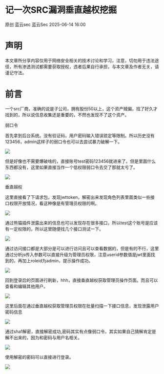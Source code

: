 #  记一次SRC漏洞垂直越权挖掘  
原创 蓝云sec  蓝云Sec   2025-06-14 16:00  
  
# 声明  
  
本文章所分享内容仅用于网络安全相关的技术讨论和学习，注意，切勿用于违法途径，所有渗透测试都需要获取授权，违者后果自行承担，与本文章及作者无关，请谨记守法。  
# 前言  
  
一个src厂商，准确的说是子公司，拥有股份50以上，这个资产贼偏，找了好久才找到的，所以说信息收集还是重要的，不然也发现不了这个资产。  
  
弱口令  
  
首先拿到后台系统。没有验证码，用户密码输入错误锁定等限制。所以历史没有123456，admin这样子的弱口令也可以去尝试暴力破解一下。  
  
![](https://mmbiz.qpic.cn/mmbiz_png/IS2RlFMDPK7C9oVgOBoX4R1RE00tQDtQJtj1n3lnia6aIjxffR3N9OiaURWRMe9hLXYN1nRBr6emtWEorc65R4mg/640?wx_fmt=png&from=appmsg "")  
  
但是好像也不需要爆破啥的，直接账号test密码123456就进来了。但是里面什么东西都没有，这里如果直接当作一个低权限弱口令去交了那就太亏了。  
  
![](https://mmbiz.qpic.cn/mmbiz_png/IS2RlFMDPK7C9oVgOBoX4R1RE00tQDtQniakSib9rCHiavrud705xSvcDebY0avIQzq0xbSOr9kfPJib9FGXQ2eFRw/640?wx_fmt=png&from=appmsg "")  
  
垂直越权  
  
这里直接看了下请求包，发现jwttoken，解密出来发现角色列表里面类似一些接口权限开放情况，看这种像是有管理员权限的啊。  
  
![](https://mmbiz.qpic.cn/mmbiz_png/IS2RlFMDPK7C9oVgOBoX4R1RE00tQDtQtBiarNu2E6VzSTpU3ibJtkarhUiaxPWlkoSVcQvpMZbGseSMcJQJI9V8A/640?wx_fmt=png&from=appmsg "")  
  
通过熊猫插件泄露出来的信息也可以发现存在很多接口，所以test这个账号是应该有一定权限的，所以这里随便找几个接口测试一下。  
  
![](https://mmbiz.qpic.cn/mmbiz_png/IS2RlFMDPK7C9oVgOBoX4R1RE00tQDtQNMqxX0kTXfSfN1aSKRrAwrqcJRYXZzQGTmyHMtV0rCLOyxibPUbkX1Q/640?wx_fmt=png&from=appmsg "")  
  
通过访问接口都是大部分是可以进行访问且可以查看数据的，但是有的不行，这里通过分析js传入参数可以直接升级为管理员权限，注意userid参数值是jwt里面找到的，再加上roleid为admin，提示操作成功。  
  
![](https://mmbiz.qpic.cn/mmbiz_png/IS2RlFMDPK7C9oVgOBoX4R1RE00tQDtQSh3l6TRcEEEcnibP3iczjKMusEwIFgs5M882O4I5icVWTqRmXnuO0XF3w/640?wx_fmt=png&from=appmsg "")  
  
回到登录后的页面进行刷新，hhh，直接垂直越权获取管理员操作页面。而且可以查看和编辑其他用户。  
  
![](https://mmbiz.qpic.cn/mmbiz_png/IS2RlFMDPK7C9oVgOBoX4R1RE00tQDtQ8nO0j0NNwibRekcAhopICoicAic8X2BCk85hdCWTZSk3ygsB3IbFXDLlw/640?wx_fmt=png&from=appmsg "")  
  
这里后面在通过垂直越权获取管理员权限在批量扫描一下接口信息，发现泄露用户密码信息  
  
![](https://mmbiz.qpic.cn/mmbiz_png/IS2RlFMDPK7C9oVgOBoX4R1RE00tQDtQaKNl7Nz7fIibhk6oTVUmF1LTM2dnpRaSRswhE3m6gIPx5cp5H00vOXA/640?wx_fmt=png&from=appmsg "")  
  
通过sha1解密，直接解密成功,密码其实有点像弱口令，其实如果自己猜解肯定是解不出来的，因为和密码与用户名相关。  
  
![](https://mmbiz.qpic.cn/mmbiz_png/IS2RlFMDPK7C9oVgOBoX4R1RE00tQDtQ6638NNCicXEIZicoAB3vA79lVFGfcRpUicnZxk7wjC3VVUbPrqgPqqCwg/640?wx_fmt=png&from=appmsg "")  
  
使用解密的密码可以直接进行登录。  
  
![](https://mmbiz.qpic.cn/mmbiz_png/IS2RlFMDPK7C9oVgOBoX4R1RE00tQDtQvf2tt5lkeZNic3hGekLFib5zoEWkqwCAttGiczsdF56TfyboGnxlwNmWA/640?wx_fmt=png&from=appmsg "")  
  
  

